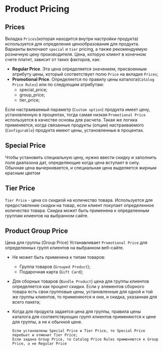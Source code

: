 # Product Pricing

## Prices
Вкладка `Prices`(которая находится внутри настройки продукта) используется для определения ценообразования для продукта. 
Варианты включают `special` и `tier` pricing, а также рекомендуемую розничную цену производителя. Цена, которую клиент в конечном счете платит, 
зависит от таких факторов, как:
* __Regular Price__. Эта цена определяется значением, присвоенным атрибуту цены, который соответствует полю `Price` на вкладке `Prices`;
* __Promotional Price__. Определяется по правилу цены каталога(`Catalog Price Rules`) или по следующим атрибутам: 
  * special_price;
  * group_price;
  * tier_price;  

Если настраиваемый параметр (`Custom option`) продукта имеет цену, установленную в процентах, тогда самая низкая `Promotional Price` используется в качестве основы для расчета.
Такая же логика применяется, когда связанные продукты (опции) настраиваемого (`Configurable`) продукта имеют цены, установленные в процентах.


## Special Price
Чтобы установить специальную цену, нужно ввести скидку и заполнить поля диапазона дат, определяющие когда цена вступает в силу. 
Обычная цена вычеркивается, и специальная цена выделяется жирным красным цветом


## Tier Price
`Tier Price` - цена со скидкой на количество товара. Используется для предоставление скидки на товар, если клиент покупает 
определенное количество товара. Скидка может быть применена к определенным группам клиентов на выбранном сайте.


## Product Group Price
Цена для группы (Group Price)
Устанавливает `Promotional Price` для определенных групп клиентов на выбранном веб-сайте.
* Не может быть применена к типам товаров:
  * Группа товаров (`Grouped Product`);
  * Подарочная карта (`Gift Card`);
* Для сборных товаров (`Bundle Product`) цена для группы клиентов определяется как процент скидки. Если у элементов сборного товара есть свои групповые цены, 
установленные для одной и той же группы клиентов, то применяются и они, и скидка, указанная для всего пакета;
* Когда для продукта задается цена для группы, правила цены каталога для соответствующих групп клиентов применяются к цене для группы, а не к обычной цене.


      Если установлены Special Price и Tier Price, то Special Price перебьет и отменит Tier Price;  
      Если задана Group Price, то Catalog Price Rules применяются к Group Price, а не Regular Price 
   
